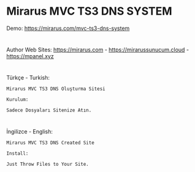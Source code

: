 # Mirarus MVC TS3 DNS SYSTEM

Demo: https://mirarus.com/mvc-ts3-dns-system

#

Author Web Sites: https://mirarus.com - https://mirarussunucum.cloud - https://mpanel.xyz

#


Türkçe - Turkish:
	
	Mirarus MVC TS3 DNS Oluşturma Sitesi
	
	Kurulum:
	
	Sadece Dosyaları Sitenize Atın.
	
#

İngilizce - English:
	
	Mirarus MVC TS3 DNS Created Site
	
	Install: 
		
	Just Throw Files to Your Site.

#